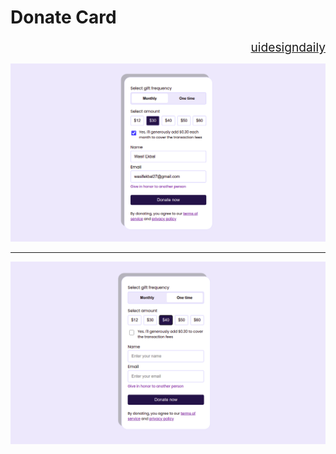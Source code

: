 # Donate Card

<div style="text-align: right; font-size:1.2rem">
    <a href="https://www.uidesigndaily.com/posts/figma-donate-card-form-day-1499">uidesigndaily</a>
</div>

![](./showcase.png)

<hr>

![](./final_design.png)
